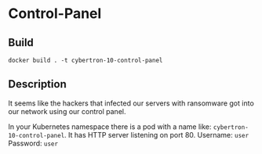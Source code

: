 # Control-Panel

## Build

```
docker build . -t cybertron-10-control-panel
```

## Description

It seems like the hackers that infected our servers with ransomware got into our network using our control panel.

In your Kubernetes namespace there is a pod with a name like: `cybertron-10-control-panel`.
It has HTTP server listening on port 80.
Username: `user`
Password: `user`
